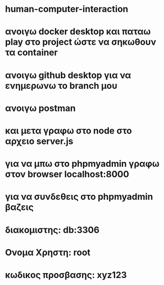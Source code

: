 # human-computer-interaction
# ανοιγω docker desktop και παταω play στο project ώστε να σηκωθουν τα container
# ανοιγω github desktop για να ενημερωνω το branch μου
# ανοιγω postman
# και μετα γραφω στο node στο αρχειο server.js



# για να μπω στο phpmyadmin γραφω στον browser localhost:8000
# για να συνδεθεις στο phpmyadmin βαζεις
# διακομιστης: db:3306
# Ονομα Χρηστη: root
# κωδικος προσβασης: xyz123

